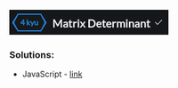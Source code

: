 [![image](/image.png)](https://www.codewars.com/kata/52a382ee44408cea2500074c/train/javascript)

### Solutions:
* JavaScript - [link](/main.js)
